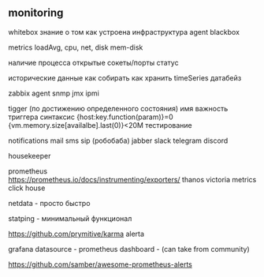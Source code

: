 ## monitoring

whitebox
  знание о том как устроена инфраструктура
  agent
blackbox


metrics
  loadAvg, cpu, net, disk
  mem-disk  
  
  наличие процесса
  открытые сокеты/порты
  статус


исторические данные
  как собирать 
  как хранить
  timeSeries датабейз
  

zabbix
  agent
  snmp
  jmx
  ipmi

tigger (по достижению определенного состояния)
  имя
  важность триггера
  синтаксис
    {host:key.function(param)}=0
    {vm.memory.size[availalbe].last(0)}<20M
  тестирование

notifications
  mail
  sms
  sip (робобаба)
  jabber
  slack
  telegram
  discord

housekeeper

prometheus  
https://prometheus.io/docs/instrumenting/exporters/
  thanos
  victoria metrics
  click house

netdata - просто быстро

statping - минимальный функционал

https://github.com/prymitive/karma
alerta

grafana
  datasource - prometheus
  dashboard - (can take from community)

https://github.com/samber/awesome-prometheus-alerts



